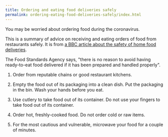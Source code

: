 ```yaml
---
title: Ordering and eating food deliveries safely
permalink: ordering-eating-food-deliveries-safely/index.html
---
```

You may be worried about ordering food during the coronavirus.

This is a summary of advice on receiving and eating orders of food from restaurants safely. It is from [a BBC article about the safety of home food deliveries](https://www.bbc.co.uk/news/science-environment-52040138).

The Food Standards Agency says, "there is no reason to avoid having ready-to-eat food delivered if it has been prepared and handled properly".

1. Order from reputable chains or good restaurant kitchens.

2. Empty the food out of its packaging into a clean dish. Put the packaging in the bin. Wash your hands before you eat.

3. Use cutlery to take food out of its container. Do not use your fingers to take food out of its container.

4. Order hot, freshly-cooked food. Do not order cold or raw items.

5. For the most cautious and vulnerable, microwave your food for a couple of minutes.
